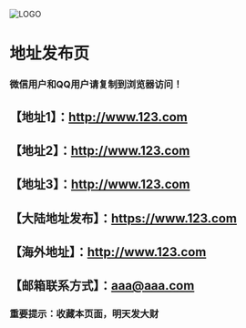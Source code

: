 ![LOGO](https://img4.uploadhouse.com/fileuploads/26711/2671125444f03c436557fdf4d79c37d105338010.png)
# 地址发布页
### 微信用户和QQ用户请复制到浏览器访问！
## 【地址1】：http://www.123.com
## 【地址2】：http://www.123.com
## 【地址3】：http://www.123.com
## 【大陆地址发布】：https://www.123.com
## 【海外地址】：http://www.123.com
## 【邮箱联系方式】：aaa@aaa.com
### 重要提示：收藏本页面，明天发大财
